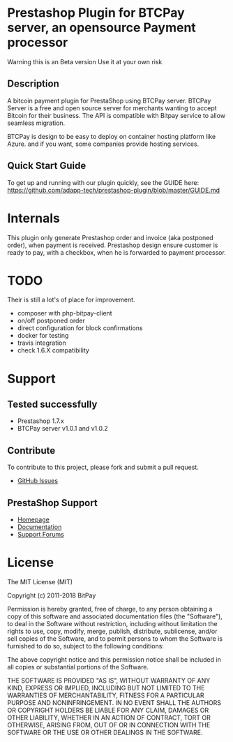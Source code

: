 # Prestashop Plugin for BTCPay server, an opensource Payment processor

Warning this is an Beta version
Use it at your own risk

## Description

A bitcoin payment plugin for PrestaShop using BTCPay server.
BTCPay Server is a free and open source server for merchants wanting to accept Bitcoin for their business.
The API is compatible with Bitpay service to allow seamless migration.

BTCPay is design to be easy to deploy on container hosting platform like Azure.
and if you want, some companies provide hosting services.

## Quick Start Guide

To get up and running with our plugin quickly, see the GUIDE here: https://github.com/adapp-tech/prestashop-plugin/blob/master/GUIDE.md


# Internals

This plugin only generate Prestashop order and invoice (aka postponed order), when payment is received.
Prestashop design ensure customer is ready to pay, with a checkbox, when he is forwarded to payment processor.


# TODO
Their is still a lot's of place for improvement.
* composer with php-bitpay-client
* on/off postponed order
* direct configuration for block confirmations
* docker for testing
* travis integration
* check 1.6.X compatibility


# Support

## Tested successfully
* Prestashop 1.7.x
* BTCPay server v1.0.1 and v1.0.2

## Contribute

To contribute to this project, please fork and submit a pull request.
* [GitHub Issues](https://github.com/adapptech/prestashop-plugin/issues)

## PrestaShop Support

* [Homepage](http://www.prestashop.com)
* [Documentation](http://doc.prestashop.com/)
* [Support Forums](http://www.prestashop.com/forums/)


# License

The MIT License (MIT)

Copyright (c) 2011-2018 BitPay

Permission is hereby granted, free of charge, to any person obtaining a copy
of this software and associated documentation files (the "Software"), to deal
in the Software without restriction, including without limitation the rights
to use, copy, modify, merge, publish, distribute, sublicense, and/or sell
copies of the Software, and to permit persons to whom the Software is
furnished to do so, subject to the following conditions:

The above copyright notice and this permission notice shall be included in
all copies or substantial portions of the Software.

THE SOFTWARE IS PROVIDED "AS IS", WITHOUT WARRANTY OF ANY KIND, EXPRESS OR
IMPLIED, INCLUDING BUT NOT LIMITED TO THE WARRANTIES OF MERCHANTABILITY,
FITNESS FOR A PARTICULAR PURPOSE AND NONINFRINGEMENT. IN NO EVENT SHALL THE
AUTHORS OR COPYRIGHT HOLDERS BE LIABLE FOR ANY CLAIM, DAMAGES OR OTHER
LIABILITY, WHETHER IN AN ACTION OF CONTRACT, TORT OR OTHERWISE, ARISING FROM,
OUT OF OR IN CONNECTION WITH THE SOFTWARE OR THE USE OR OTHER DEALINGS IN
THE SOFTWARE.
